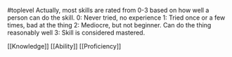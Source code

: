 #toplevel
Actually, most skills are rated from 0-3 based on how well a person can do the skill.
0: Never tried, no experience
1: Tried once or a few times, bad at the thing
2: Mediocre, but not beginner. Can do the thing reasonably well
3: Skill is considered mastered.


[[Knowledge]]
[[Ability]]
[[Proficiency]]
